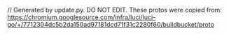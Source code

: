 // Generated by update.py. DO NOT EDIT.
These protos were copied from:
https://chromium.googlesource.com/infra/luci/luci-go/+/7712304dc5b2da150ad97181dcd71f31c2280f60/buildbucket/proto
